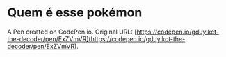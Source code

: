 # Quem é esse pokémon

A Pen created on CodePen.io. Original URL: [https://codepen.io/gduyikct-the-decoder/pen/ExZVmVR](https://codepen.io/gduyikct-the-decoder/pen/ExZVmVR).


